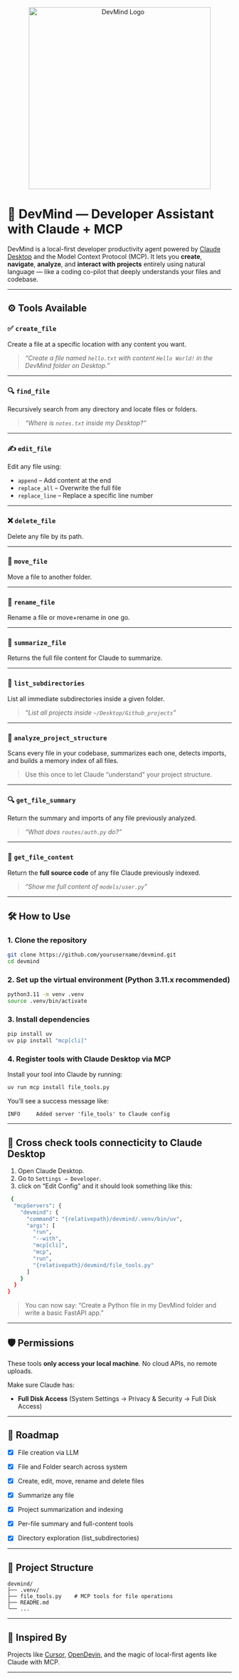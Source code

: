 
<p align="center">
<img width="409" alt="DevMind Logo" src="https://github.com/user-attachments/assets/5baacc56-c184-4077-baa6-eb204090ba14" />
</p>

# 🧠 DevMind — Developer Assistant with Claude + MCP

DevMind is a local-first developer productivity agent powered by [Claude Desktop](https://www.anthropic.com/index/claude-desktop) and the Model Context Protocol (MCP). It lets you **create**, **navigate**, **analyze**, and **interact with projects** entirely using natural language — like a coding co-pilot that deeply understands your files and codebase.

---

## ⚙️ Tools Available

### ✅ `create_file`
Create a file at a specific location with any content you want.

> _“Create a file named `hello.txt` with content `Hello World!` in the DevMind folder on Desktop.”_

---

### 🔍 `find_file`
Recursively search from any directory and locate files or folders.

> _“Where is `notes.txt` inside my Desktop?”_

---

### ✍️ `edit_file`
Edit any file using:
- `append` – Add content at the end
- `replace_all` – Overwrite the full file
- `replace_line` – Replace a specific line number

---

### ❌ `delete_file`
Delete any file by its path.

---

### 🚚 `move_file`
Move a file to another folder.

---

### 📝 `rename_file`
Rename a file or move+rename in one go.

---

### 📄 `summarize_file`
Returns the full file content for Claude to summarize.

---

### 📁 `list_subdirectories`
List all immediate subdirectories inside a given folder.

> _“List all projects inside `~/Desktop/Github_projects`”_

---

### 🧠 `analyze_project_structure`
Scans every file in your codebase, summarizes each one, detects imports, and builds a memory index of all files.

> Use this once to let Claude “understand” your project structure.

---

### 🔍 `get_file_summary`
Return the summary and imports of any file previously analyzed.

> _“What does `routes/auth.py` do?”_

---

### 📂 `get_file_content`
Return the **full source code** of any file Claude previously indexed.

> _“Show me full content of `models/user.py`”_

---

## 🛠 How to Use

### 1. Clone the repository

```bash
git clone https://github.com/yourusername/devmind.git
cd devmind
```

### 2. Set up the virtual environment (Python 3.11.x recommended)

```bash
python3.11 -m venv .venv
source .venv/bin/activate
```

### 3. Install dependencies

```bash
pip install uv
uv pip install "mcp[cli]"
```

### 4. Register tools with Claude Desktop via MCP

Install your tool into Claude by running:

```bash
uv run mcp install file_tools.py
```

You’ll see a success message like:

```
INFO     Added server 'file_tools' to Claude config
```

---

## 🧠 Cross check tools connecticity to Claude Desktop

1. Open Claude Desktop.
2. Go to `Settings → Developer`.
3. click on “Edit Config” and it should look something like this:
   

```bash
 {
  "mcpServers": {
    "devmind": {
      "command": "{relativepath}/devmind/.venv/bin/uv",
      "args": [
        "run",
        "--with",
        "mcp[cli]",
        "mcp",
        "run",
        "{relativepath}/devmind/file_tools.py"
      ]
    }
  }
}
```

> You can now say:
> “Create a Python file in my DevMind folder and write a basic FastAPI app.”

---

## 🛡 Permissions

These tools **only access your local machine**. No cloud APIs, no remote uploads.

Make sure Claude has:

* **Full Disk Access** (System Settings → Privacy & Security → Full Disk Access)

---

## 🚀 Roadmap

* [x] File creation via LLM
* [x] File and Folder search across system
* [x] Create, edit, move, rename and delete files 
* [x] Summarize any file
* [x] Project summarization and indexing
* [x] Per-file summary and full-content tools
* [x] Directory exploration (list_subdirectories)


---

## 📂 Project Structure

```
devmind/
├── .venv/
├── file_tools.py    # MCP tools for file operations
├── README.md
└── ...
```

---

## 🙌 Inspired By

Projects like [Cursor](https://cursor.sh/), [OpenDevin](https://github.com/OpenDevin/OpenDevin), and the magic of local-first agents like Claude with MCP.

---

